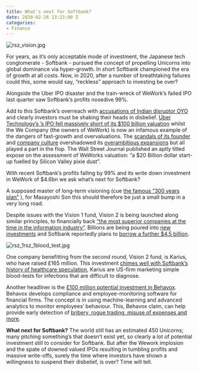 ```yaml
---
title: What's next for Softbank?
date: 2020-02-26 13:23:00 Z
categories:
- Finance
---
```


![rsz_vision.jpg](/uploads/rsz_vision.jpg)


For years, as it’s only acceptable mode of investment, the Japanese tech conglomerate - Softbank - pursued the concept of propelling Unicorns into global dominance via hyper-growth. In short Softbank championed the era of growth at all costs. Now, in 2020, after a number of breathtaking failures could this, some would say, “reckless” approach to investing be over?

Alongside the Uber IPO disaster and the train-wreck of WeWork’s failed IPO last quarter saw Softbank’s profits nosedive 99%.

Add to this Softbank’s overreach with [accusations of Indian disruptor OYO](https://www.ndtv.com/india-news/how-oyo-landed-in-real-problems-due-to-softbanks-dramatic-overreach-2181901) and clearly investors must be shaking their heads in disbelief.
[Uber Technology’s ’s IPO fell massively short of its $100 billion valuation](https://www.marketwatch.com/story/uber-ipo-5-things-you-need-to-know-about-potentially-the-biggest-ipo-in-years-2019-04-12) whilst the We Company (the owners of WeWork) is now an infamous example of the dangers of fast-growth and overvaluations. The [scandals of its founder](https://www.wsj.com/articles/weworks-ceo-makes-millions-as-landlord-to-wework-11547640000) and [company culture](https://www.vox.com/the-goods/2018/10/12/17969190/wework-lawsuit-sexual-assault-harassment-retaliation) overshadowed its [overambitious expansions](https://www.telegraph.co.uk/technology/2019/12/26/wework-hits-brakes-expansion-botched-float/) but all played a part in the flop. The Wall Street Journal published an aptly titled expose on the assessment of WeWorks valuation: “a $20 Billion dollar start-up fuelled by Silicon Valley pixie dust”. 

With recent Softbank’s profits falling by 99% and its write down investment in WeWork of $4.6bn we ask what’s next for Softbank?

A supposed master of long-term visioning (cue [the famous “300 years plan”](https://www.cnbc.com/2019/05/19/masayoshi-son-genius-or-insane-maybe-neither.html) ), for Masayoshi Son this should therefore be just a small bump in a very long road. 

Despite issues with the Vision 1 fund, Vision 2 is being launched along similar principles, to financially back [“the most superior companies at the time in the information industry”](https://group.softbank/en/corp/about/philosophy/vision/ ). Billions are being poured into [new investments](https://www.forbes.com/sites/sergeiklebnikov/2020/02/18/softbank-launches-second-vision-fund-with-25-billion-investment-report/#503e18f12a88) and Softbank reportedly plans to [borrow a further $4.5 billion](https://in.reuters.com/article/us-softbank-group-softbank/softbank-to-borrow-up-to-4-5-billion-using-domestic-telcos-shares-as-collateral-idINKBN20D0R1).

![rsz_1rsz_1blood_test.jpg](/uploads/rsz_1rsz_1blood_test.jpg)

One company benefitting from the second round, Vision 2 fund, is Karius, who have raised £165 million. This investment [chimes well with Softbank’s history of healthcare speculation](https://www.reuters.com/article/us-karius-funding/softbank-leads-165-million-capital-boost-for-liquid-biopsy-firm-karius-idUSKCN20I155), Karius are US-firm marketing simple blood-tests for infections that are difficult to diagnose.

Another headliner is the [£100 million potential investment in Behavox](https://www.bloomberg.com/news/articles/2020-02-24/softbank-fund-invests-100-million-in-compliance-software-firm). Behavox develops compliance and employee-monitoring software for financial firms. The concept is in using machine-learning and advanced analytics to monitor employees’ behaviour. This, Behavox claim, can help provide early detection of [bribery, rogue trading, misuse of expenses and more](https://www.cityam.com/softbank-set-to-invest-100m-in-ai-startup-behavox/).

**What next for Softbank?** The world still has an estimated 450 Unicorns; many pitching something’s that doesn’t exist yet, so clearly a lot of potential investment still to consider for Softbank. But after the Wework implosion and the spate of downed valued IPOs resulting in tumbling profits and massive write-offs, surely the time where investors have shown a willingness to suspend their disbelief, is over? Time will tell.


